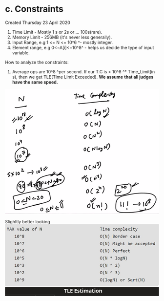 # c. Constraints

Created Thursday 23 April 2020

1. Time Limit - Mostly 1 s or 2s or ... 100s(rare).
2. Memory Limit - 256MB (it's never less generally).
3. Input Range, e.g 1 <= N <= 10^6 ^- mostly integer.
4. Element range, e.g 0<=A[i]<=10^8^ - helps us decide the type of input variable.

How to analyze the constraints:

1. Average ops are 10^8 ^per second. If our T.C is > 10^8 ^\* Time_Limit(in s), then we get TLE(Time Limit Exceeded). **We assume** **that all judges have the same speed.**

![](/assets/c._Constraints-image-1.png)

Slighltly better looking
![](/assets/c._Constraints-image-2.jpg)
